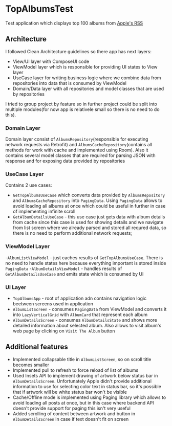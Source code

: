 # TopAlbumsTest

Test application which displays top 100 albums from [Apple's RSS](https://rss.applemarketingtools.com/.
)


## Architecture

I followed Clean Architecture guidelines so there app has next layers:
 - View/UI layer with ComposeUI code
 - ViewModel layer which is responsible for providing UI states to View layer
 - UseCase layer for writing business logic where we combine data from repositories into data that is consumed by ViewModel
 - Domain/Data layer with all repositories and model classes that are used by repositories

I tried to group project by feature so in further project could be split into multiple modules(for now app is relativele small so there is no need to do this).

### Domain Layer
Domain layer consist of `AlbumsRepository`(responsible for executing network requests via Retrofit) and `AlbumsCacheRepository`(contains all methods for work with cache and implemented using Room). Also it contains several model classes that are required for parsing JSON with response and for exposing data provided by repositories

### UseCase Layer
Contains 2 use cases:
 - `GetTopAlbumsUseCase` which converts data provided by `AlbumsRepository` and `AlbumsCacheRepository` into `PagingData`. Using `PagingData` allows to avoid loading all albums at once which could be useful in further in case of implementing infinite scroll
 - `GetAlbumDetailsUseCase` - this use case just gets data with album details from cache since this case is used for showing details and we navigate from list screen where we already parsed and stored all requred data, so there is no need to perform additional network requests;

### ViewModel Layer
 -`AlbumListViewModel` - just caches results of `GetTopAlbumsUseCase`. There is no need to handle states here because everything important is stored inside `PagingData` 
 -`AlbumDetailsViewModel` - handles results of `GetAlbumDetailsUseCase` and emits state which is consumed by UI

 ### UI Layer

 - `TopAlbumsApp` - root of application adn contains navigation logic beetween screens used in application
 - `AlbumListScreen` - consumes `PagingData` from ViewModel and converts it into `LazyVerticalGrid` with `AlbumCard` that represent each album
 - `AlbumDetailsScreen` - consumes `AlbumDetailsState` and shows more detailed information about selected album. Also allows to visit album's web page by clicking on `Visit The Album` button


## Additional features
- Implemented collapsable title in `AlbumListScreen`, so on scroll title becomes smaller
- Implemented pull to refresh to force reload of list of albums
- Used Insets API to implement drawing of artwork below status bar in `AlbumDetailsScreen`. Unfortunately Apple didn't provide additional information to use for selecting color text in status bar, so it's possible that if artwork will be white status bar won't be visible
- Cache/Offline mode is implemented using Paging library which allows to avoid loading all posts at once, but in this case where backend API doesn't provide support for paging this isn't very useful
- Added scrolling of content between artwork and button in `AlbumDetailsScreen` in case if text doesn't fit on screen